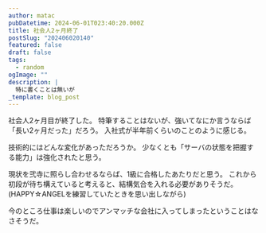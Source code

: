 ```yaml
---
author: matac
pubDatetime: 2024-06-01T023:40:20.000Z
title: 社会人2ヶ月終了
postSlug: "202406020140"
featured: false
draft: false
tags:
  - random
ogImage: ""
description: |
  特に書くことは無いが
_template: blog_post
---
```


社会人2ヶ月目が終了した。
特筆することはないが、強いてなにか言うならば「長い2ヶ月だった」だろう。
入社式が半年前くらいのことのように感じる。

技術的にはどんな変化があっただろうか。
少なくとも「サーバの状態を把握する能力」は強化されたと思う。

現状を弐寺に照らし合わせるならば、1級に合格したあたりだと思う。
これから初段が待ち構えていると考えると、結構気合を入れる必要がありそうだ。
(HAPPY☆ANGELを練習していたときを思い出しながら)

今のところ仕事は楽しいのでアンマッチな会社に入ってしまったということはなさそうだ。
